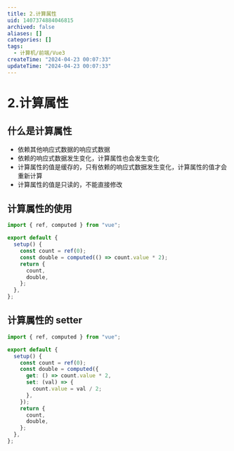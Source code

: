 ```yaml
---
title: 2.计算属性
uid: 1407374884046815
archived: false
aliases: []
categories: []
tags:
  - 计算机/前端/Vue3
createTime: "2024-04-23 00:07:33"
updateTime: "2024-04-23 00:07:33"
---
```


# 2.计算属性

## 什么是计算属性

- 依赖其他响应式数据的响应式数据
- 依赖的响应式数据发生变化，计算属性也会发生变化
- 计算属性的值是缓存的，只有依赖的响应式数据发生变化，计算属性的值才会重新计算
- 计算属性的值是只读的，不能直接修改

## 计算属性的使用

```ts
import { ref, computed } from "vue";

export default {
  setup() {
    const count = ref(0);
    const double = computed(() => count.value * 2);
    return {
      count,
      double,
    };
  },
};
```

## 计算属性的 setter

```ts
import { ref, computed } from "vue";

export default {
  setup() {
    const count = ref(0);
    const double = computed({
      get: () => count.value * 2,
      set: (val) => {
        count.value = val / 2;
      },
    });
    return {
      count,
      double,
    };
  },
};
```
